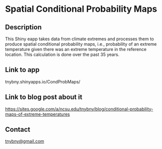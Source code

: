 # Spatial Conditional Probability Maps

## Description

This Shiny eapp takes data from climate extremes and processes them to produce spatial conditional probability maps, i.e., probability of an extreme temperature given there was an extreme temperature in the reference location. This calculation is done over the past 35 years.

## Link to app

tnybny.shinyapps.io/CondProbMaps/

## Link to blog post about it

https://sites.google.com/a/ncsu.edu/tnybny/blog/conditional-probability-maps-of-extreme-temperatures
 
## Contact
tnybny@gmail.com
